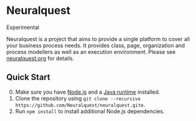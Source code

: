 Neuralquest
===========

Experimental

Neuralquest is a project that aims to provide a single platform to cover all your business process needs.
It provides class, page, organization and process modellers as well as an execution environment.
Please see [neuralquest.org](http://neuralquest.org) for details.

Quick Start
-----------

0. Make sure you have [Node.js](http://nodejs.org) and a
   [Java runtime](http://www.oracle.com/technetwork/java/index.html)
   installed.
1. Clone the repository using `git clone --recursive https://github.com/Neuralquest/neuralquest.gite`.
2. Run `npm install` to install additional Node.js dependencies.

